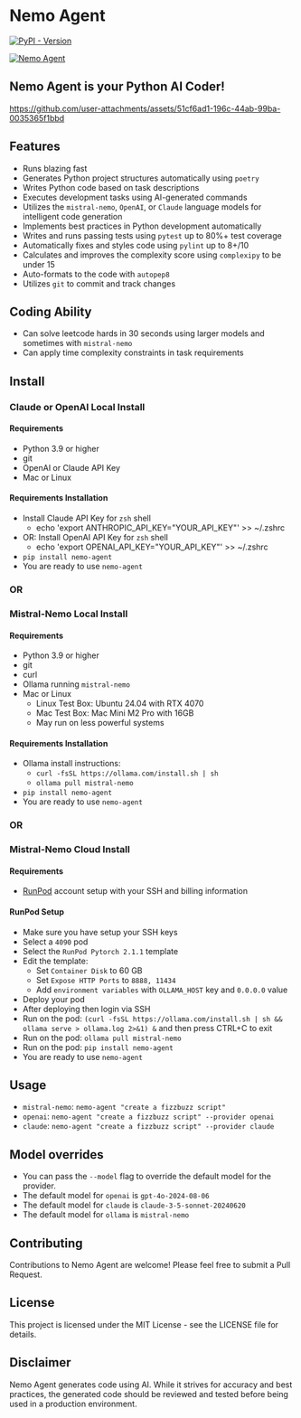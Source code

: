 # Nemo Agent

[![PyPI - Version](https://img.shields.io/pypi/v/nemo-agent)](https://pypi.org/project/nemo-agent/)

[![Nemo Agent](https://cdn.cometheart.com/nemo-agent-2.png)](https://cdn.cometheart.com/nemo-agent.mp4)

## Nemo Agent is your Python AI Coder!


https://github.com/user-attachments/assets/51cf6ad1-196c-44ab-99ba-0035365f1bbd


## Features
* Runs blazing fast
* Generates Python project structures automatically using `poetry`
* Writes Python code based on task descriptions
* Executes development tasks using AI-generated commands
* Utilizes the `mistral-nemo`, `OpenAI`, or `Claude` language models for intelligent code generation
* Implements best practices in Python development automatically
* Writes and runs passing tests using `pytest` up to 80%+ test coverage 
* Automatically fixes and styles code using `pylint` up to 8+/10
* Calculates and improves the complexity score using `complexipy` to be under 15
* Auto-formats to the code with `autopep8`
* Utilizes `git` to commit and track changes

## Coding Ability
* Can solve leetcode hards in 30 seconds using larger models and sometimes with `mistral-nemo`
* Can apply time complexity constraints in task requirements

## Install 

### Claude or OpenAI Local Install

#### Requirements
* Python 3.9 or higher
* git
* OpenAI or Claude API Key
* Mac or Linux

#### Requirements Installation
* Install Claude API Key for `zsh` shell
    * echo 'export ANTHROPIC_API_KEY="YOUR_API_KEY"' >> ~/.zshrc
* OR: Install OpenAI API Key for `zsh` shell
    * echo 'export OPENAI_API_KEY="YOUR_API_KEY"' >> ~/.zshrc
* `pip install nemo-agent`
* You are ready to use `nemo-agent`

### OR

### Mistral-Nemo Local Install

#### Requirements
* Python 3.9 or higher
* git
* curl
* Ollama running `mistral-nemo`
* Mac or Linux
    * Linux Test Box: Ubuntu 24.04 with RTX 4070
    * Mac Test Box: Mac Mini M2 Pro with 16GB
    * May run on less powerful systems

#### Requirements Installation
* Ollama install instructions:
    * `curl -fsSL https://ollama.com/install.sh | sh`
    * `ollama pull mistral-nemo`
* `pip install nemo-agent`
* You are ready to use `nemo-agent`

### OR

### Mistral-Nemo Cloud Install

#### Requirements
* [RunPod](https://runpod.io) account setup with your SSH and billing information

#### RunPod Setup
* Make sure you have setup your SSH keys
* Select a `4090` pod
* Select the `RunPod Pytorch 2.1.1` template
* Edit the template:
    * Set `Container Disk` to 60 GB
    * Set `Expose HTTP Ports` to `8888, 11434`
    * Add `environment variables` with `OLLAMA_HOST` key and `0.0.0.0` value
* Deploy your pod
* After deploying then login via SSH
* Run on the pod: `(curl -fsSL https://ollama.com/install.sh | sh && ollama serve > ollama.log 2>&1) &` and then press CTRL+C to exit
* Run on the pod: `ollama pull mistral-nemo`
* Run on the pod: `pip install nemo-agent`
* You are ready to use `nemo-agent`

## Usage

* `mistral-nemo`: `nemo-agent "create a fizzbuzz script"`
* `openai`: `nemo-agent "create a fizzbuzz script" --provider openai`
* `claude`: `nemo-agent "create a fizzbuzz script" --provider claude`

## Model overrides

* You can pass the `--model` flag to override the default model for the provider.
* The default model for `openai` is `gpt-4o-2024-08-06`
* The default model for `claude` is `claude-3-5-sonnet-20240620`
* The default model for `ollama` is `mistral-nemo`

## Contributing
Contributions to Nemo Agent are welcome! Please feel free to submit a Pull Request.

## License
This project is licensed under the MIT License - see the LICENSE file for details.

## Disclaimer
Nemo Agent generates code using AI. While it strives for accuracy and best practices, the generated code should be reviewed and tested before being used in a production environment.
